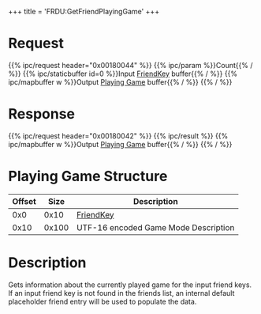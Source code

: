 +++
title = 'FRDU:GetFriendPlayingGame'
+++

# Request

{{% ipc/request header="0x00180044" %}}
{{% ipc/param %}}Count{{% / %}}
{{% ipc/staticbuffer id=0 %}}Input [FriendKey](Friend_Services#friendkey "wikilink") buffer{{% / %}}
{{% ipc/mapbuffer w %}}Output [Playing Game](FRDU:GetFriendPlayingGame#playing_game_structure "wikilink") buffer{{% / %}}
{{% / %}}

# Response

{{% ipc/request header="0x00180042" %}}
{{% ipc/result %}}
{{% ipc/mapbuffer w %}}Output [Playing Game](FRDU:GetFriendPlayingGame#playing_game_structure "wikilink") buffer{{% / %}}
{{% / %}}

# Playing Game Structure

| Offset | Size  | Description                                       |
|--------|-------|---------------------------------------------------|
| 0x0    | 0x10  | [FriendKey](Friend_Services#friendkey "wikilink") |
| 0x10   | 0x100 | UTF-16 encoded Game Mode Description              |

# Description

Gets information about the currently played game for the input friend keys. If an input friend key is not found in the friends list, an internal default placeholder friend entry will be used to populate the data.
